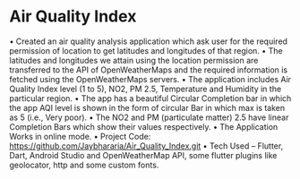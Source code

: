 # Air Quality Index

• Created an air quality analysis application which ask user for the required permission of location to get latitudes and longitudes of that region.
• The latitudes and longitudes we attain using the location permission are transferred to the API of OpenWeatherMaps and the required information is fetched using the OpenWeatherMaps servers.
• The application includes Air Quality Index level (1 to 5), NO2, PM 2.5, Temperature and Humidity in the particular region.
• The app has a beautiful Circular Completion bar in which the app AQI level is shown in the form of circular Bar in which max is taken as 5 (i.e., Very poor).
• The NO2 and PM (particulate matter) 2.5 have linear Completion Bars which show their values respectively.
• The Application Works in online mode.
• Project Code: https://github.com/Jaybhararia/Air_Quality_Index.git 
• Tech Used – Flutter, Dart, Android Studio and OpenWeatherMap API, some flutter plugins like geolocator, http and some custom fonts.
